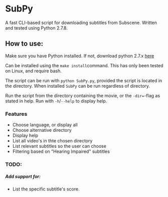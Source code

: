 SubPy
=====

A fast CLI-based script for downloading subtitles from Subscene. Written and tested using Python 2.7.8.



## How to use:
Make sure you have Python installed. If not, download python 2.7.x [here](https://www.python.org/getit/)

Can be installed using the ```make install```command. This has only been tested on Linux, and require bash.

The script can be run with ```python SubPy.py```, provided the script is located in the directory. When installed ```SubPy``` can be run regardless of directory.

Run the script from the directory containing the movie, or the ```-dir=```-flag as stated in help. Run with ```-h```/```--help``` to display help.

### Features
- Choose language, or display all
- Choose alternative directory
- Display help
- List all video's in thte chosen directory
- List relevant subtitles so the user can choose
- Filtering based on "Hearing Impaired" subtitles

### TODO:

##### Add support for:
- List the specific subtitle's score.
